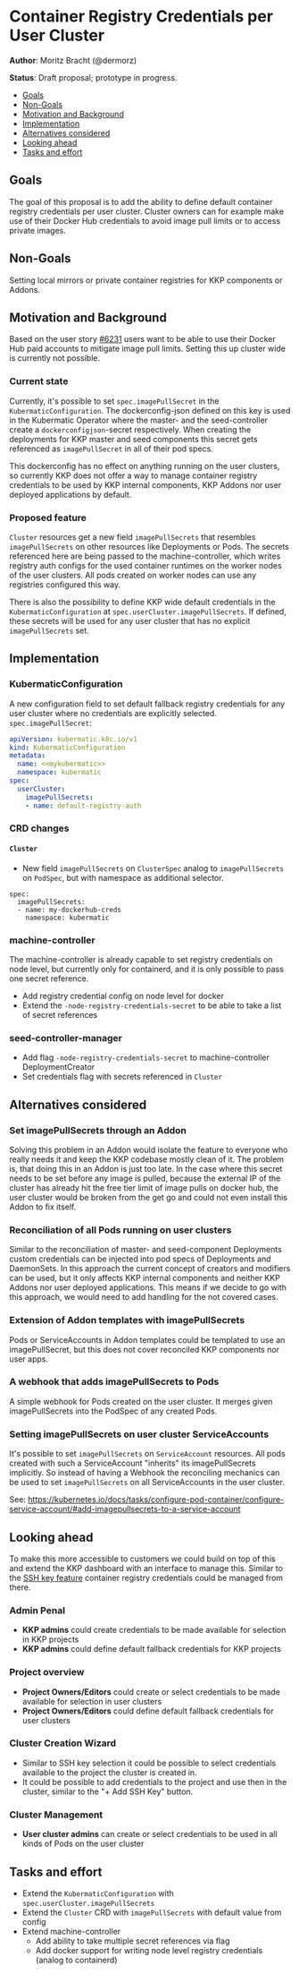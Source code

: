 # Container Registry Credentials per User Cluster

**Author**: Moritz Bracht (@dermorz)

**Status**: Draft proposal; prototype in progress.


* [Goals](#goals)
* [Non-Goals](#non-goals)
* [Motivation and Background](#motivation-and-background)
* [Implementation](#implementation)
* [Alternatives considered](#alternatives-considered)
* [Looking ahead](#looking-ahead)
* [Tasks and effort](#tasks-and-effort)

## Goals

The goal of this proposal is to add the ability to define default container registry credentials per
user cluster. Cluster owners can for example make use of their Docker Hub credentials to avoid image
pull limits or to access private images.

## Non-Goals

Setting local mirrors or private container registries for KKP components or Addons.

## Motivation and Background

Based on the user story [#6231][] users want to be able to use their Docker Hub paid accounts to
mitigate image pull limits. Setting this up cluster wide is currently not possible.

### Current state

Currently, it's possible to set `spec.imagePullSecret` in the `KubermaticConfiguration`. The
dockerconfig-json defined on this key is used in the Kubermatic Operator where the master- and the
seed-controller create a `dockerconfigjson`-secret respectively. When creating the deployments for
KKP master and seed components this secret gets referenced as `imagePullSecret` in all of their
pod specs.

This dockerconfig has no effect on anything running on the user clusters, so currently KKP does not
offer a way to manage container registry credentials to be used by KKP internal components, KKP
Addons nor user deployed applications by default.

### Proposed feature

`Cluster` resources get a new field `imagePullSecrets` that resembles `imagePullSecrets` on other
resources like Deployments or Pods. The secrets referenced here are being passed to the
machine-controller, which writes registry auth configs for the used container runtimes on the worker
nodes of the user clusters. All pods created on worker nodes can use any registries configured this
way.

There is also the possibility to define KKP wide default credentials in the
`KubermaticConfiguration` at `spec.userCluster.imagePullSecrets`. If defined, these secrets will be
used for any user cluster that has no explicit `imagePullSecrets` set.

## Implementation

### KubermaticConfiguration

A new configuration field to set default fallback registry credentials for any user cluster where no
credentials are explicitly selected. `spec.imagePullSecret`:

```yaml
apiVersion: kubermatic.k8c.io/v1
kind: KubermaticConfiguration
metadata:
  name: <<mykubermatic>>
  namespace: kubermatic
spec:
  userCluster:
    imagePullSecrets:
    - name: default-registry-auth
```

### CRD changes

#### `Cluster`

* New field `imagePullSecrets` on `ClusterSpec` analog to `imagePullSecrets` on `PodSpec`, but with
namespace as additional selector.

```
spec:
  imagePullSecrets:
  - name: my-dockerhub-creds
    namespace: kubermatic
```

### machine-controller

The machine-controller is already capable to set registry credentials on node level, but currently
only for containerd, and it is only possible to pass one secret reference.

* Add registry credential config on node level for docker
* Extend the `-node-registry-credentials-secret` to be able to take a list of secret references

### seed-controller-manager

* Add flag `-node-registry-credentials-secret` to machine-controller DeploymentCreator
* Set credentials flag with secrets referenced in `Cluster`

## Alternatives considered

### Set imagePullSecrets through an Addon

Solving this problem in an Addon would isolate the feature to everyone who really needs it and keep
the KKP codebase mostly clean of it. The problem is, that doing this in an Addon is just too late.
In the case where this secret needs to be set before any image is pulled, because the external IP of
the cluster has already hit the free tier limit of image pulls on docker hub, the user cluster would
be broken from the get go and could not even install this Addon to fix itself.

### Reconciliation of all Pods running on user clusters

Similar to the reconciliation of master- and seed-component Deployments custom credentials can be
injected into pod specs of Deployments and DaemonSets. In this approach the current concept of
creators and modifiers can be used, but it only affects KKP internal components and neither KKP
Addons nor user deployed applications. This means if we decide to go with this approach, we would
need to add handling for the not covered cases.

### Extension of Addon templates with imagePullSecrets

Pods or ServiceAccounts in Addon templates could be templated to use an imagePullSecret, but this
does not cover reconciled KKP components nor user apps.

### A webhook that adds imagePullSecrets to Pods

A simple webhook for Pods created on the user cluster. It merges given imagePullSecrets into the
PodSpec of any created Pods.

### Setting imagePullSecrets on user cluster ServiceAccounts

It's possible to set `imagePullSecrets` on `ServiceAccount` resources. All pods created with such a
ServiceAccount "inherits" its imagePullSecrets implicitly. So instead of having a Webhook the
reconciling mechanics can be used to set `imagePullSecrets` on all ServiceAccounts in the user
cluster.

See:
https://kubernetes.io/docs/tasks/configure-pod-container/configure-service-account/#add-imagepullsecrets-to-a-service-account

## Looking ahead

To make this more accessible to customers we could build on top of this and extend the KKP dashboard
with an interface to manage this. Similar to the [SSH key feature][ssh key agent] container registry
credentials could be managed from there.

### Admin Penal

* **KKP admins** could create credentials to be made available for selection in KKP projects
* **KKP admins** could define default fallback credentials for KKP projects

### Project overview

* **Project Owners/Editors** could create or select credentials to be made available for selection
in user clusters
* **Project Owners/Editors** could define default fallback credentials for user clusters

### Cluster Creation Wizard

* Similar to SSH key selection it could be possible to select credentials available to the project
the cluster is created in.
* It could be possible to add credentials to the project and use then in the cluster, similar to the
"+ Add SSH Key" button.

### Cluster Management

* **User cluster admins** can create or select credentials to be used in all kinds of Pods on the
user cluster

## Tasks and effort

* Extend the `KubermaticConfiguration` with `spec.userCluster.imagePullSecrets`
* Extend the `Cluster` CRD with `imagePullSecrets` with default value from config
* Extend machine-controller
  * Add ability to take multiple secret references via flag
  * Add docker support for writing node level registry credentials (analog to containerd)

[#6231]: https://github.com/kubermatic/kubermatic/issues/6231
[ssh key agent]: https://docs.kubermatic.com/kubermatic/master/tutorials_howtos/administration/user_settings/user_ssh_key_agent/
